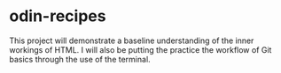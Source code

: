 # odin-recipes
This project will demonstrate a baseline understanding of the inner workings of HTML. I will also be putting the practice the workflow of Git basics through the use of the terminal.  